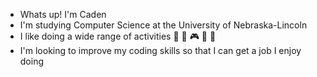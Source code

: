 - Whats up! I'm Caden
- I'm studying Computer Science at the University of Nebraska-Lincoln
- I like doing a wide range of activities :basketball: :football: :video_game: :musical_keyboard: :book:
- I'm looking to improve my coding skills so that I can get a job I enjoy doing

